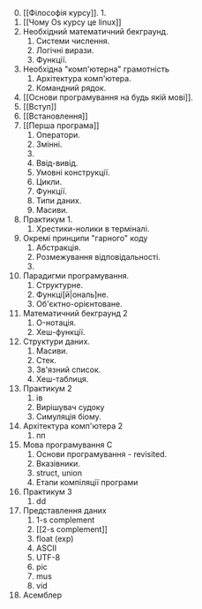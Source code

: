0. [[Філософія курсу]].
	1. 
1. [[Чому Os курсу це linux]]
2. Необхідний математичний бекграунд.
	1. Системи числення.
	2. Логічні вирази.
	3. Функції.
3. Необхідна "комп'ютерна" грамотність
	1. Архітектура комп'ютера.
	2. Командний рядок.
4. [[Основи програмування на будь якій мові]].
5. [[Вступ]]
6. [[Встановлення]]
7. [[Перша програма]]
	1. Оператори.
	2. Змінні.
	3. 
	4. Ввід-вивід.
	5. Умовні конструкції.
	6. Цикли.
	7. Функції.
	8. Типи даних.
	9. Масиви.
8. Практикум 1.
	1. Хрестики-нолики в терміналі.
9. Окремі принципи "гарного" коду
	1. Абстракція.
	2. Розмежування відповідальності.
	3. 
10. Парадигми програмування.
	1. Структурне.
	2. Функці[й|ональ]не.
	3. Об'єктно-орієнтоване.
11. Математичний бекграунд 2
	1. O-нотація.
	2. Хеш-функції.
12. Структури даних.
	1. Масиви.
	2. Стек.
	3. Зв'язний список.
	4. Хеш-таблиця.
13. Практикум 2
	1. ів
	2. Вирішувач судоку
	3. Симуляція біому.
14. Архітектура комп'ютера 2
	1. пп
15. Мова програмування С
	1. Основи програмування - revisited.
	2. Вказівники.
	3. struct, union
	4. Етапи компіляції програми
16. Практикум 3
	1. dd
17. Представлення даних
	1. 1-s complement
	2. [[2-s complement]]
	3. float (exp)
	4. ASCII
	5. UTF-8
	6. pic
	7. mus
	8. vid
18. Асемблер
